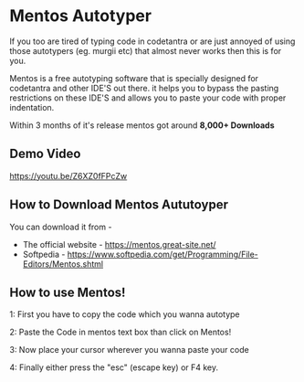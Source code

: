 
# Mentos Autotyper

If you too are tired of typing code in codetantra or are just annoyed of using those autotypers (eg. murgii etc) that almost never works then this is for you.

Mentos is a free autotyping software that is specially designed for codetantra and other IDE'S out there. it helps you to bypass the pasting restrictions on these IDE'S and allows you to paste your code with proper indentation.

Within 3 months of it's release mentos got around **8,000+ Downloads**


## Demo Video 

https://youtu.be/Z6XZ0fFPcZw

## How to Download Mentos Aututoyper

You can download it from -
- The official website - https://mentos.great-site.net/
- Softpedia - https://www.softpedia.com/get/Programming/File-Editors/Mentos.shtml
## How to use Mentos!


1: First you have to copy the code which you wanna autotype

2: Paste the Code in mentos text box than click on Mentos!

3: Now place your cursor wherever you wanna paste your code

4: Finally either press the "esc" (escape key) or F4 key. 

